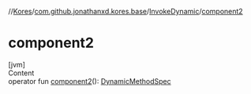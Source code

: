 //[Kores](../../index.md)/[com.github.jonathanxd.kores.base](../index.md)/[InvokeDynamic](index.md)/[component2](component2.md)



# component2  
[jvm]  
Content  
operator fun [component2](component2.md)(): [DynamicMethodSpec](../../com.github.jonathanxd.kores.common/-dynamic-method-spec/index.md)  



